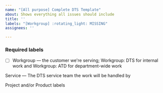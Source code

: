 ```yaml
---
name: "[All purpose] Complete DTS Template"
about: Shows everything all issues should include
title: ''
labels: "[Workgroup] :rotating_light: MISSING"
assignees: ''

---
```


### Required labels
- [ ] Workgroup — the customer we're serving; Workgroup: DTS for internal work and Workgroup: ATD for department-wide work

Service — The DTS service team the work will be handled by

Project and/or Product labels
